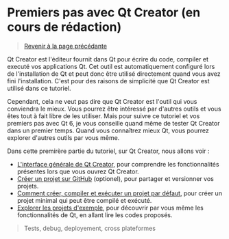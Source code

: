 
# Premiers pas avec Qt Creator (en cours de rédaction)

> [Revenir à la page précédante](../README.md)

Qt Creator est l'éditeur fournit dans Qt pour écrire du code, compiler et executé vos applications Qt. Cet outil est automatiquement
configuré lors de l'installation de Qt et peut donc être utilisé directement quand vous avez fini l'installation. C'est pour des 
raisons de simplicité que Qt Creator est utilisé dans ce tutoriel.

Cependant, cela ne veut pas dire que Qt Creator est l'outil qui vous conviendra le mieux. Vous pourrez être intéressé par d'autres
outils et vous êtes tout à fait libre de les utiliser. Mais pour suivre ce tutoriel et vos premiers pas avec Qt 6, je vous conseille
quand même de tester Qt Creator dans un premier temps. Quand vous connaîtrez mieux Qt, vous pourrez explorer d'autres outils par
vous même.

Dans cette premirère partie du tutoriel, sur Qt Creator, nous allons voir :

- [L'interface générale de Qt Creator](interface.md), pour comprendre les fonctionnalités présentes lors que vous ouvrez Qt Creator.
- [Créer un projet sur GitHub](github.md) (optionel), pour partager et versionner vos projets.
- [Comment créer, compiler et exécuter un projet par défaut](projet.md), pour créer un projet minimal qui peut être compilé et exécuté.
- [Explorer les projets d'exemple](exemples.md), pour découvrir par vous même les fonctionnalités de Qt, en allant lire les codes proposés.



> Tests, debug, deployement, cross plateformes
